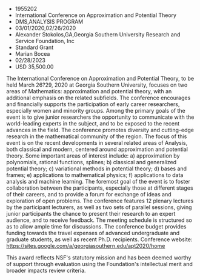 
* 1955202
* International Conference on Approximation and Potential Theory
* DMS,ANALYSIS PROGRAM
* 03/01/2020,02/26/2020
* Alexander Stokolos,GA,Georgia Southern University Research and Service Foundation, Inc
* Standard Grant
* Marian Bocea
* 02/28/2023
* USD 35,500.00

The International Conference on Approximation and Potential Theory, to be held
March 26?29, 2020 at Georgia Southern University, focuses on two areas of
Mathematics: approximation and potential theory, with an additional emphasis on
the related subfields. The conference encourages and financially supports the
participation of early career researchers, especially women and minority groups.
Among the primary goals of the event is to give junior researchers the
opportunity to communicate with the world-leading experts in the subject, and to
be exposed to the recent advances in the field. The conference promotes
diversity and cutting-edge research in the mathematical community of the region.
The focus of this event is on the recent developments in several related areas
of Analysis, both classical and modern, centered around approximation and
potential theory. Some important areas of interest include: a) approximation by
polynomials, rational functions, splines; b) classical and generalized potential
theory; c) variational methods in potential theory; d) bases and frames; e)
applications to mathematical physics; f) applications to data analysis and
machine learning. The foremost goal of the event is to foster collaboration
between the participants, especially those at different stages of their careers,
and to provide a forum for exchange of ideas and exploration of open problems.
The conference features 12 plenary lectures by the participant lecturers, as
well as two sets of parallel sessions, giving junior participants the chance to
present their research to an expert audience, and to receive feedback. The
meeting schedule is structured so as to allow ample time for discussions. The
conference budget provides funding towards the travel expenses of advanced
undergraduate and graduate students, as well as recent Ph.D. recipients.
Conference website: https://sites.google.com/a/georgiasouthern.edu/apt2020/home

This award reflects NSF's statutory mission and has been deemed worthy of
support through evaluation using the Foundation's intellectual merit and broader
impacts review criteria.
